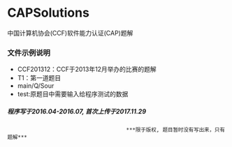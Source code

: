 # CAPSolutions
中国计算机协会(CCF)软件能力认证(CAP)题解

### 文件示例说明
* CCF201312：CCF于2013年12月举办的比赛的题解
* T1：第一道题目
* main/Q/Sour
* test:原题目中需要输入给程序测试的数据



##### 程序写于2016.04-2016.07, 首次上传于2017.11.29

                                          ***限于版权, 题目暂时没有写出来，只有题解***
